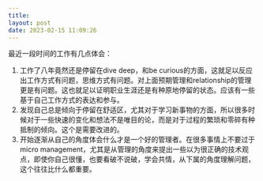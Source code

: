 ```yaml
---
title: 
layout: post
date: 2023-02-15 11:09:26
---
```


最近一段时间的工作有几点体会：
1. 工作了八年竟然还是停留在dive deep，和be curious的方面，这就足以反应出工作方式有问题，思维方式有问题。对上面预期管理和relationship的管理更是有问题。这也就足以证明职业生涯还是有种原地停留的状态。应该有一些基于自己工作方式的表达和参与。
2. 发现自己总是倾向于停留在舒适区，尤其对于学习新事物的方面，所以很多时候对于一些快速的变化和想法不是唯目的论，而是对于过程的繁琐和零碎有种抵制的倾向。这个是需要改进的。
3. 开始逐渐从自己的角度体会什么才是一个好的管理者。在很多事情上不要过于micro management，尤其是从管理的角度来提出一些以为很正确的技术观点，即使你自己很懂，也要看破不说破，学会共情，从下属的角度理解问题，这个往往比什么都重要。
